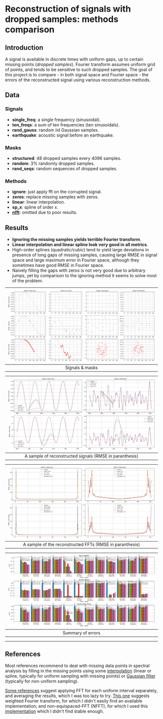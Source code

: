 # Reconstruction of signals with dropped samples: methods comparison

## Introduction
A signal is available in discrete times with uniform gaps, up to certain missing points (*dropped samples*).
Fourier transform assumes uniform grid of points, and tends to be sensitive to such dropped samples.
The goal of this project is to compare - in both signal space and Fourier space - the errors of the reconstructed signal using various reconstruction methods.

## Data
### Signals
- **single_freq**: a single frequency (sinusoidal).
- **ten_freqs**: a sum of ten frequencies (ten sinusoidals).
- **rand_gauss**: random iid Gaussian samples.
- **earthquake**: acoustic signal before an earthquake.

### Masks
- **structured**: 48 dropped samples every 4096 samples.
- **random**: 3% randomly dropped samples.
- **rand_seqs**: random sequences of dropped samples.

### Methods
- **ignore**: just apply fft on the corrupted signal.
- **zeros**: replace missing samples with zeros.
- **linear**: linear interpolation.
- **sp_x**: spline of order x.
- [**nfft**](https://github.com/jakevdp/nfft/blob/master/README.md): omitted due to poor results.

## Results
- **Ignoring the missing samples yields terrible Fourier transform**.
- **Linear interpolation and linear spline look very good in all metrics**.
- High-order splines (quadratic/cubic) tend to yield large deviations in presence of long gaps of missing samples, causing large RMSE in signal space and large maximum error in Fourier space, although they sometimes have good RMSE in Fourier space.
- Naively filling the gaps with zeros is not very good due to arbitrary jumps, yet by comparison to the ignoring method it seems to solve most of the problem.

|![](https://github.com/ido90/SignalReconstruction/blob/master/Output/masked_signals_2.png)|
|:--:|
| Signals & masks |

|![](https://github.com/ido90/SignalReconstruction/blob/master/Output/reconstructed_signals_focused.png)|
|:--:|
| A sample of reconstructed signals (RMSE in paranthesis) |

|![](https://github.com/ido90/SignalReconstruction/blob/master/Output/reconstructed_ffts_focused.png)|
|:--:|
| A sample of the reconstructed FFTs (RMSE in paranthesis) |

|![](https://github.com/ido90/SignalReconstruction/blob/master/Output/reconstruction_errors.png)|
|:--:|
| Summary of errors |

_________________

## References

Most references recommend to deal with missing data points in spectral analysis by filling in the missing points using some [interpolation](http://mres.uni-potsdam.de/index.php/2017/08/22/data-voids-and-spectral-analysis-dont-be-afraid-of-gaps/) (linear or spline, typically for uniform sampling with missing points) or [Gaussian filter](https://scicomp.stackexchange.com/questions/593/how-do-i-take-the-fft-of-unevenly-spaced-data) (typically for non-uniform sampling).

[Some references](https://dsp.stackexchange.com/questions/22930/spectral-analysis-of-a-time-series-with-missing-data-points) suggest applying FFT for each uniform interval separately, and averaging the results, which I was too lazy to try.
[This one](https://electronics.stackexchange.com/questions/290994/fast-fourier-transformation-of-incomplete-signals) suggests weighted Fourier transform, for which I didn't easily find an available implementation; and non-equispaced-FFT (NFFT), for which I used this [implementation](https://github.com/jakevdp/nfft/) which I didn't find stable enough.
